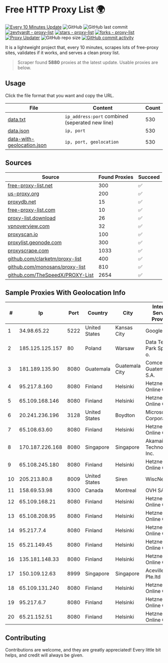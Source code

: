 
# Free HTTP Proxy List 🌍

[![Every 10 Minutes Update](https://github.com/mertguvencli/http-proxy-list/actions/workflows/main.yml/badge.svg?branch=main)](https://github.com/mertguvencli/http-proxy-list/actions/workflows/main.yml)
![GitHub](https://img.shields.io/github/license/mertguvencli/http-proxy-list)
![GitHub last commit](https://img.shields.io/github/last-commit/mertguvencli/http-proxy-list)
[![zevtyardt - proxy-list](https://img.shields.io/static/v1?label=zevtyardt&message=proxy-list&color=blue&logo=github)](https://github.com/zevtyardt/proxy-list "Go to GitHub repo")
[![stars - proxy-list](https://img.shields.io/github/stars/zevtyardt/proxy-list?style=social)](https://github.com/zevtyardt/proxy-list)
[![forks - proxy-list](https://img.shields.io/github/forks/zevtyardt/proxy-list?style=social)](https://github.com/zevtyardt/proxy-list)
[![Proxy Updater](https://github.com/zevtyardt/proxy-list/workflows/Proxy%20Updater/badge.svg)](https://github.com/zevtyardt/proxy-list/actions?query=workflow:"Proxy+Updater")
![GitHub repo size](https://img.shields.io/github/repo-size/zevtyardt/proxy-list)
[![GitHub commit activity](https://img.shields.io/github/commit-activity/m/zevtyardt/proxy-list?logo=commits)](https://github.com/zevtyardt/proxy-list/commits/main)

It is a lightweight project that, every 10 minutes, scrapes lots of free-proxy sites, validates if it works, and serves a clean proxy list.

> Scraper found **5880** proxies at the latest update. Usable proxies are below.

## Usage

Click the file format that you want and copy the URL.

|File|Content|Count|
|----|-------|-----|
|[data.txt](https://raw.githubusercontent.com/mertguvencli/http-proxy-list/main/proxy-list/data.txt)|`ip_address:port` combined (seperated new line)|530|
|[data.json](https://raw.githubusercontent.com/mertguvencli/http-proxy-list/main/proxy-list/data.json)|`ip, port`|530|
|[data-with-geolocation.json](https://raw.githubusercontent.com/mertguvencli/http-proxy-list/main/proxy-list/data-with-geolocation.json)|`ip, port, geolocation`|530|

## Sources

|Source|Found Proxies|Succeed|
|------|-------------|-------|
|[free-proxy-list.net](https://free-proxy-list.net)|300|✅|
|[us-proxy.org](https://www.us-proxy.org)|200|✅|
|[proxydb.net](http://proxydb.net)|15|✅|
|[free-proxy-list.com](https://free-proxy-list.com/?page=&port=&type%5B%5D=http&type%5B%5D=https&up_time=0&search=Search)|10|✅|
|[proxy-list.download](https://www.proxy-list.download/HTTP)|26|✅|
|[vpnoverview.com](https://vpnoverview.com/privacy/anonymous-browsing/free-proxy-servers)|32|✅|
|[proxyscan.io](https://www.proxyscan.io)|100|✅|
|[proxylist.geonode.com](https://proxylist.geonode.com/api/proxy-list?limit=300&page=1&sort_by=lastChecked&sort_type=desc&protocols=http,https)|300|✅|
|[proxyscrape.com](https://api.proxyscrape.com/v2/?request=displayproxies&protocol=http&timeout=10000&country=all&ssl=all&anonymity=all)|1033|✅|
|[github.com/clarketm/proxy-list](https://raw.githubusercontent.com/clarketm/proxy-list/master/proxy-list-raw.txt)|400|✅|
|[github.com/monosans/proxy-list](https://raw.githubusercontent.com/monosans/proxy-list/main/proxies/http.txt)|810|✅|
|[github.com/TheSpeedX/PROXY-List](https://raw.githubusercontent.com/TheSpeedX/PROXY-List/master/http.txt)|2654|✅|


## Sample Proxies With Geolocation Info

|#|Ip|Port|Country|City|Internet Service Provider|
|-|--|----|-------|----|-------------------------|
|1|34.98.65.22|5222|United States|Kansas City|Google LLC|
|2|185.125.125.157|80|Poland|Warsaw|Data Techno Park Sp. z o. o.|
|3|181.189.135.90|8080|Guatemala|Guatemala City|Comcel Guatemala S.A.|
|4|95.217.8.160|8080|Finland|Helsinki|Hetzner Online GmbH|
|5|65.109.168.146|8080|Finland|Helsinki|Hetzner Online GmbH|
|6|20.241.236.196|3128|United States|Boydton|Microsoft Corporation|
|7|65.108.63.60|8080|Finland|Helsinki|Hetzner Online GmbH|
|8|170.187.226.168|8080|Singapore|Singapore|Akamai Technologies, Inc.|
|9|65.108.245.180|8080|Finland|Helsinki|Hetzner Online GmbH|
|10|205.213.80.8|8009|United States|Siren|WiscNet|
|11|158.69.53.98|9300|Canada|Montreal|OVH SAS|
|12|65.109.168.21|8080|Finland|Helsinki|Hetzner Online GmbH|
|13|65.108.208.95|8080|Finland|Helsinki|Hetzner Online GmbH|
|14|95.217.7.4|8080|Finland|Helsinki|Hetzner Online GmbH|
|15|65.21.149.45|8080|Finland|Helsinki|Hetzner Online GmbH|
|16|135.181.148.33|8080|Finland|Helsinki|Hetzner Online GmbH|
|17|150.109.12.63|8999|Singapore|Singapore|Aceville Pte.ltd|
|18|65.109.131.240|8080|Finland|Helsinki|Hetzner Online GmbH|
|19|95.217.6.7|8080|Finland|Helsinki|Hetzner Online GmbH|
|20|65.21.152.51|8080|Finland|Helsinki|Hetzner Online GmbH|



## Contributing

Contributions are welcome, and they are greatly appreciated! Every
little bit helps, and credit will always be given.

